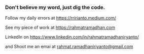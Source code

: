### Don't believe my word, just dig the code. 

Follow my daily errors at https://rririanto.medium.com/

See my piece of work at https://rahmatramadhan.com

LinkedIn on https://www.linkedin.com/in/rahmatramadhaniryanto/

and Shoot me an emai at rahmat.ramadhaniriyanto@gmail.com  



<!--
**mazipan/mazipan** is a ✨ _special_ ✨ repository because its `README.md` (this file) appears on your GitHub profile.

Here are some ideas to get you started:

- 🔭 I’m currently working on ...
- 🌱 I’m currently learning ...
- 👯 I’m looking to collaborate on ...
- 🤔 I’m looking for help with ...
- 💬 Ask me about ...
- 📫 How to reach me: ...
- 😄 Pronouns: ...
- ⚡ Fun fact: ...
-->
